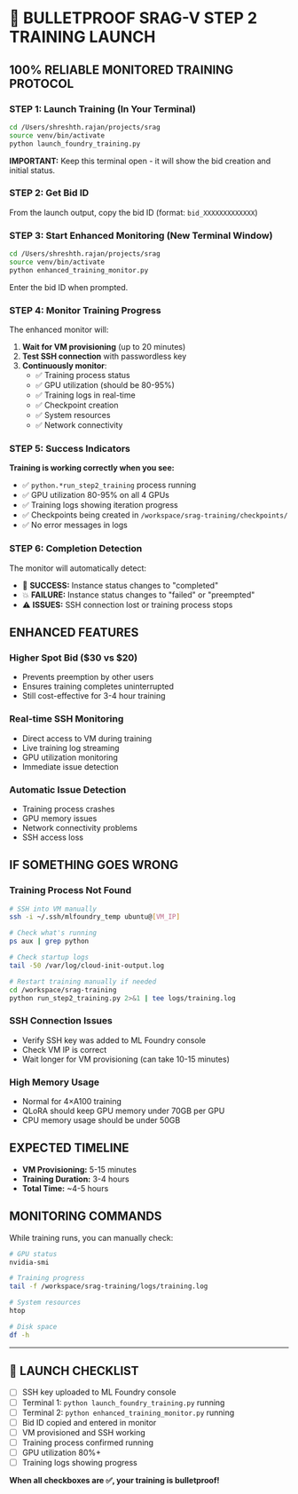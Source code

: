 # 🚀 BULLETPROOF SRAG-V STEP 2 TRAINING LAUNCH

## 100% RELIABLE MONITORED TRAINING PROTOCOL

### STEP 1: Launch Training (In Your Terminal)
```bash
cd /Users/shreshth.rajan/projects/srag
source venv/bin/activate
python launch_foundry_training.py
```

**IMPORTANT:** Keep this terminal open - it will show the bid creation and initial status.

### STEP 2: Get Bid ID 
From the launch output, copy the bid ID (format: `bid_XXXXXXXXXXXXX`)

### STEP 3: Start Enhanced Monitoring (New Terminal Window)
```bash
cd /Users/shreshth.rajan/projects/srag  
source venv/bin/activate
python enhanced_training_monitor.py
```

Enter the bid ID when prompted.

### STEP 4: Monitor Training Progress
The enhanced monitor will:

1. **Wait for VM provisioning** (up to 20 minutes)
2. **Test SSH connection** with passwordless key
3. **Continuously monitor**:
   - ✅ Training process status
   - ✅ GPU utilization (should be 80-95%)
   - ✅ Training logs in real-time
   - ✅ Checkpoint creation
   - ✅ System resources
   - ✅ Network connectivity

### STEP 5: Success Indicators
**Training is working correctly when you see:**
- ✅ `python.*run_step2_training` process running
- ✅ GPU utilization 80-95% on all 4 GPUs
- ✅ Training logs showing iteration progress
- ✅ Checkpoints being created in `/workspace/srag-training/checkpoints/`
- ✅ No error messages in logs

### STEP 6: Completion Detection
The monitor will automatically detect:
- 🎉 **SUCCESS:** Instance status changes to "completed"
- 💥 **FAILURE:** Instance status changes to "failed" or "preempted"
- ⚠️ **ISSUES:** SSH connection lost or training process stops

## ENHANCED FEATURES

### Higher Spot Bid ($30 vs $20)
- Prevents preemption by other users
- Ensures training completes uninterrupted
- Still cost-effective for 3-4 hour training

### Real-time SSH Monitoring
- Direct access to VM during training
- Live training log streaming
- GPU utilization monitoring
- Immediate issue detection

### Automatic Issue Detection
- Training process crashes
- GPU memory issues
- Network connectivity problems
- SSH access loss

## IF SOMETHING GOES WRONG

### Training Process Not Found
```bash
# SSH into VM manually
ssh -i ~/.ssh/mlfoundry_temp ubuntu@[VM_IP]

# Check what's running
ps aux | grep python

# Check startup logs
tail -50 /var/log/cloud-init-output.log

# Restart training manually if needed
cd /workspace/srag-training
python run_step2_training.py 2>&1 | tee logs/training.log
```

### SSH Connection Issues
- Verify SSH key was added to ML Foundry console
- Check VM IP is correct
- Wait longer for VM provisioning (can take 10-15 minutes)

### High Memory Usage
- Normal for 4×A100 training
- QLoRA should keep GPU memory under 70GB per GPU
- CPU memory usage should be under 50GB

## EXPECTED TIMELINE

- **VM Provisioning:** 5-15 minutes
- **Training Duration:** 3-4 hours
- **Total Time:** ~4-5 hours

## MONITORING COMMANDS

While training runs, you can manually check:
```bash
# GPU status
nvidia-smi

# Training progress  
tail -f /workspace/srag-training/logs/training.log

# System resources
htop

# Disk space
df -h
```

---

## 🎯 LAUNCH CHECKLIST

- [ ] SSH key uploaded to ML Foundry console
- [ ] Terminal 1: `python launch_foundry_training.py` running
- [ ] Terminal 2: `python enhanced_training_monitor.py` running
- [ ] Bid ID copied and entered in monitor
- [ ] VM provisioned and SSH working
- [ ] Training process confirmed running
- [ ] GPU utilization 80%+
- [ ] Training logs showing progress

**When all checkboxes are ✅, your training is bulletproof!**